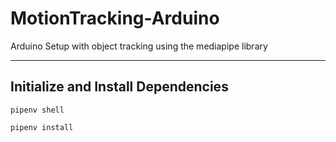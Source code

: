 # MotionTracking-Arduino
Arduino Setup with object tracking using the mediapipe library

---

## Initialize and Install Dependencies
`pipenv shell`

`pipenv install`
